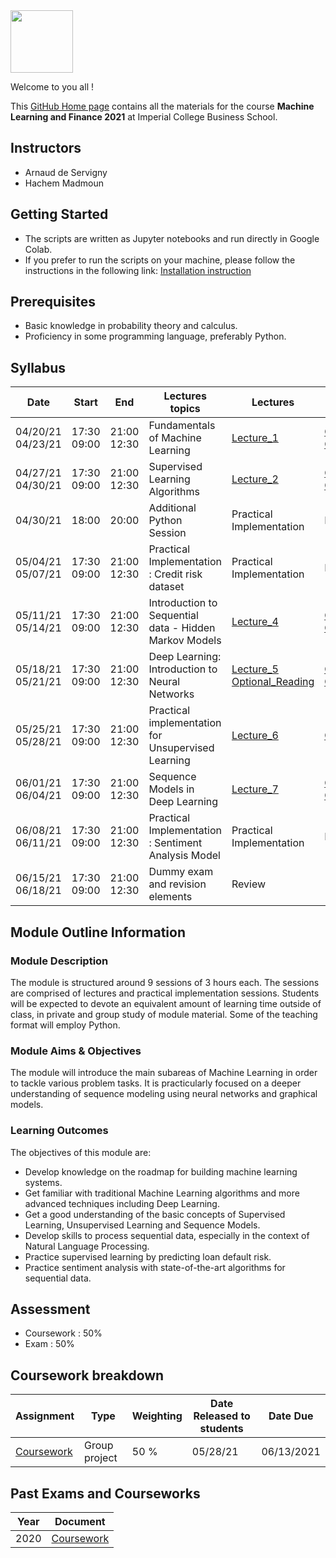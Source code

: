 <img src="https://drive.google.com/uc?export=view&id=1gmxxmwCR1WXK0IYtNqvE4QXFleznWqQO" height="100"/>

Welcome to you all !

This [GitHub Home page](https://mlfbg.github.io/MachineLearningInFinance/) contains all the materials for the course **Machine Learning and Finance 2021** at Imperial College Business School.

## Instructors

* Arnaud de Servigny 
* Hachem Madmoun 

## Getting Started
* The scripts are written as Jupyter notebooks and run directly in Google Colab.
* If you prefer to run the scripts on your machine, please follow the instructions in the following link: [Installation instruction](https://colab.research.google.com/drive/14pu0nL23Nmx2noYLpGOiRCwueJLHyPNj?usp=sharing)


## Prerequisites
* Basic knowledge in probability theory and calculus.
* Proficiency in some programming language, preferably Python. 


## Syllabus

| Date    | Start | End | Lectures topics  | Lectures | Quiz  | Programming Session | 
|----------- | ----------- | ----------- | ----------- | ----------- |-----------|-----------|
| 04/20/21<br>04/23/21   | 17:30<br>09:00 | 21:00<br>12:30 |  Fundamentals of Machine Learning | [Lecture_1](Lectures/Lecture_1.pdf "Lecture1 PDF") |  [Quiz1_link](https://forms.gle/CNpc7EWaHozLYseo6)   [Quiz1_pdf](Quiz/Quiz1.pdf "Quiz1 PDF")  |[Code1](https://colab.research.google.com/drive/1o72fpIsPRspFlWqHkgkZAgkSZdziLqPM?usp=sharing)  [Solution1](https://colab.research.google.com/drive/1dsxtg7_vfdalfj-ikIV2xsaT4ntVLiNq?usp=sharing)|
| 04/27/21<br>04/30/21 |  17:30<br>09:00 | 21:00<br>12:30 | Supervised Learning Algorithms | [Lecture_2](Lectures/Lecture_2.pdf "Lecture2 PDF") | [Quiz2_link](https://forms.gle/AquEnrH1e21Fv2gQ6) [Quiz2_pdf](Quiz/Quiz2.pdf "Quiz2 PDF") | [Code2](https://colab.research.google.com/drive/1mYIKKY09ss7xc4vSdZAF0woEkf_tDy4X?usp=sharing) [Solution2](https://colab.research.google.com/drive/1O78bRAVgzkh2vz4w4ZqYGV2kqmFXW4-J?usp=sharing)| 
| 04/30/21 | 18:00 | 20:00 | Additional Python Session | Practical Implementation | No quiz | [Code0](https://colab.research.google.com/drive/1ixGwSOekLMrr-llPPFIx0ZAw3DqAzXoU?usp=sharing) [Solution0](https://colab.research.google.com/drive/1_3hVWGK2AL69LL31jVJhTSKvltd0jcRr?usp=sharing)|
| 05/04/21<br>05/07/21 | 17:30<br>09:00 | 21:00<br>12:30 | Practical Implementation : Credit risk dataset | Practical Implementation | No quiz| [Code3](https://colab.research.google.com/drive/1OUsKGQlElfKkKmW9jHeW3-jFHVbvsiAD?usp=sharing) [Solution3](https://colab.research.google.com/drive/1IQJgEJfiM_htzzkz_va4CKobxrRiGHah?usp=sharing) |
| 05/11/21<br>05/14/21 |   17:30<br>09:00 | 21:00<br>12:30 | Introduction to Sequential data - Hidden Markov Models |[Lecture_4](Lectures/Lecture_4.pdf "Lecture4 PDF")  |[Quiz4_link](https://forms.gle/CdvDi9QgvUXic9k97) [Quiz4_pdf](Quiz/Quiz4.pdf "Quiz4 PDF")|[Code4](https://colab.research.google.com/drive/1xQwlr5wxWm3g4zWtFH4V0IO-3hNBA3Tt?usp=sharing) [Solution4](https://colab.research.google.com/drive/1WOxRFBp-xFNYwgpih9AS5etxUS_9UyS_?usp=sharing) |
| 05/18/21<br>05/21/21 |  17:30<br>09:00 | 21:00<br>12:30 | Deep Learning: Introduction to Neural Networks |[Lecture_5](Lectures/Lecture_5.pdf "Lecture5 PDF") [Optional_Reading](https://drive.google.com/file/d/10NaWFAGu4C-7Rr3BGtP8_61nQmja4du3/view?usp=sharing) |[Quiz5_link](https://forms.gle/yZ8fbGDkz749pQfA7) [Quiz5_pdf](Quiz/Quiz5.pdf "Quiz5 PDF") | [Code5](https://colab.research.google.com/drive/1WcdMWpwK-ol8m1iBV8JjeBNyCxsr9vit?usp=sharing) [Solution_5](https://colab.research.google.com/drive/1XmBBmaAzcbx2d_4yntG2Mn3adxtCt5B9?usp=sharing)| 
| 05/25/21<br>05/28/21 |   17:30<br>09:00 | 21:00<br>12:30 | Practical implementation for Unsupervised Learning | [Lecture_6](Lectures/Lecture_6.pdf "Lecture6 PDF") | [Quiz_Coursework](https://forms.gle/W2egr1Vk4t9xrBkE9) |[Code6](https://colab.research.google.com/drive/1Lvc7W2j1E6c4tzRtiUZR47gL_pQcX7il?usp=sharing) [Solution_6](https://colab.research.google.com/drive/1Trobd0idjcnrDCKtmoFUCggfTINz5Pzy?usp=sharing)|
| 06/01/21<br>06/04/21 | 17:30<br>09:00 | 21:00<br>12:30 | Sequence Models in Deep Learning | [Lecture_7](Lectures/Lecture_7.pdf "Lecture7 PDF") | [Quiz7_link](https://forms.gle/KFXjwEjmEXzrARDx9) [Quiz7_pdf](Quiz/Quiz7.pdf "Quiz7 PDF") | [Code7](https://colab.research.google.com/drive/1JQCYvBTpFq5GbkqgiVHzWK1hC5w_0b3i?usp=sharing)  [Solution7](https://colab.research.google.com/drive/131ulHAanWirmIeMRBvAO0lr_zzZzqQTV?usp=sharing)| 
| 06/08/21<br>06/11/21  | 17:30<br>09:00 | 21:00<br>12:30 | Practical Implementation : Sentiment Analysis Model  | Practical Implementation |No quiz | |
| 06/15/21<br>06/18/21  | 17:30<br>09:00 | 21:00<br>12:30 | Dummy exam and revision elements | Review | |  |


## Module Outline Information

### Module Description
The module is structured around 9 sessions of 3 hours each. The sessions are comprised of lectures and practical implementation sessions. Students will be expected to devote an equivalent amount of learning time outside of class, in private and group study of module material. Some of the teaching format will employ Python.

### Module Aims & Objectives
The module will introduce the main subareas of Machine Learning in order to tackle various problem tasks. It is practicularly focused on a deeper understanding of sequence modeling using neural networks and graphical models.  

### Learning Outcomes 

The objectives of this module are:
* Develop knowledge on the roadmap for building machine learning systems.
* Get familiar with traditional Machine Learning algorithms and more advanced techniques including Deep Learning. 
* Get a good understanding of the basic concepts of Supervised Learning, Unsupervised Learning and Sequence Models.
* Develop skills to process sequential data, especially in the context of Natural Language Processing. 
* Practice supervised learning by predicting loan default risk.
* Practice sentiment analysis with state-of-the-art algorithms for sequential data.



## Assessment 

* Coursework : 50%
* Exam : 50% 

## Coursework breakdown

| Assignment    | Type | Weighting | Date Released to students | Date Due  | 
|-------------- | ---- | ---------- | ------------------------ | --------- | 
| [Coursework](Coursework/2021/Coursework.pdf "Coursework PDF")  | Group project | 50 % |  05/28/21 | 06/13/2021 |



## Past Exams and Courseworks

| Year    | Document | 
|-------------- | ---- | 
| 2020  | [Coursework](Past_Exams_Coursework/2020/Coursework.pdf "Coursework PDF") | 







